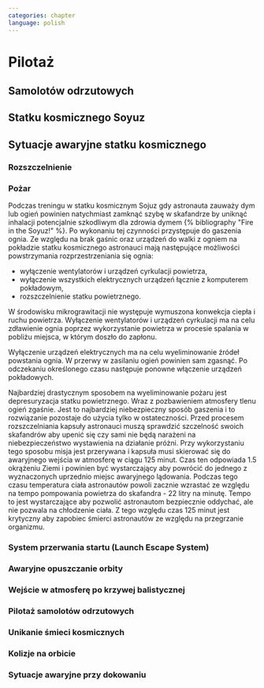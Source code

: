 ```yaml
---
categories: chapter
language: polish
---
```


# Pilotaż

## Samolotów odrzutowych
<!-- TODO:
- T-38
- Trening śmigłowcowy (za czasów apollo)
- Szkolenie T-38 (ostatnie szkolenie aby ukończyć astronaut training)
    - formation flying
- high performing aircrafts requires physical fitness (adapt aerophysiologicly) pulling G’s, upside down (muscles and strong heart)
-->

## Statku kosmicznego Soyuz
<!-- TODO:
- dwa systemy odpalania bolców wybuchowych
    - automatyczny
    - zapasowy, gdy rozgrzeją się do dużej temperatury
- Sojuz ma przesunięty środek ciężkości aby można było nim sterować przy wchodzeniu w atmosferę
- soft landing
- system KURS i manaulne (ten nowy system)
- start
- lot
- zbliżenie
- dokowanie
- presision landing
-->

## Sytuacje awaryjne statku kosmicznego

### Rozszczelnienie

### Pożar

Podczas treningu w statku kosmicznym Sojuz gdy astronauta zauważy dym lub ogień powinien natychmiast zamknąć szybę w skafandrze by uniknąć inhalacji potencjalnie szkodliwym dla zdrowia dymem {% bibliography "Fire in the Soyuz!" %}. Po wykonaniu tej czynności przystępuje do gaszenia ognia. Ze względu na brak gaśnic oraz urządzeń do walki z ogniem na pokładzie statku kosmicznego astronauci mają następujące możliwości powstrzymania rozprzestrzeniania się ognia:

- wyłączenie wentylatorów i urządzeń cyrkulacji powietrza,
- wyłączenie wszystkich elektrycznych urządzeń łącznie z komputerem pokładowym,
- rozszczelnienie statku powietrznego.

W środowisku mikrograwitacji nie występuje wymuszona konwekcja ciepła i ruchu powietrza. Wyłączenie wentylatorów i urządzeń cyrkulacji ma na celu zdławienie ognia poprzez wykorzystanie powietrza w procesie spalania w pobliżu miejsca, w którym doszło do zapłonu.

Wyłączenie urządzeń elektrycznych ma na celu wyeliminowanie źródeł powstania ognia. W przerwy w zasilaniu ogień powinien sam zgasnąć. Po odczekaniu określonego czasu następuje ponowne włączenie urządzeń pokładowych.

Najbardziej drastycznym sposobem na wyeliminowanie pożaru jest depresuryzacja statku powietrznego. Wraz z pozbawieniem atmosfery tlenu ogień zgaśnie. Jest to najbardziej niebezpieczny sposób gaszenia i to rozwiązanie pozostaje do użycia tylko w ostateczności. Przed procesem rozszczelniania kapsuły astronauci muszą sprawdzić szczelność swoich skafandrów aby upenić się czy sami nie będą narażeni na niebezpieczeństwo wystawienia na działanie próżni. Przy wykorzystaniu tego sposobu misja jest przerywana i kapsuła musi skierować się do awaryjnego wejścia w atmosferę w ciągu 125 minut. Czas ten odpowiada 1.5 okrążeniu Ziemi i powinien być wystarczający aby powrócić do jednego z wyznaczonych uprzednio miejsc awaryjnego lądowania. Podczas tego czasu temperatura ciała astronautów powoli zacznie wzrastać ze względu na tempo pompowania powietrza do skafandra - 22 litry na minutę. Tempo to jest wystarczające aby pozwolić astronautom bezpiecznie oddychać, ale nie pozwala na chłodzenie ciała. Z tego względu czas 125 minut jest krytyczny aby zapobiec śmierci astronautów ze względu na przegrzanie organizmu.


### System przerwania startu (Launch Escape System)

### Awaryjne opuszczanie orbity

### Wejście w atmosferę po krzywej balistycznej

### Pilotaż samolotów odrzutowych

### Unikanie śmieci kosmicznych

### Kolizje na orbicie

### Sytuacje awaryjne przy dokowaniu
